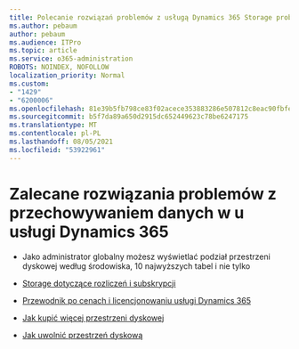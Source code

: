 ```yaml
---
title: Polecanie rozwiązań problemów z usługą Dynamics 365 Storage problemów
ms.author: pebaum
author: pebaum
ms.audience: ITPro
ms.topic: article
ms.service: o365-administration
ROBOTS: NOINDEX, NOFOLLOW
localization_priority: Normal
ms.custom:
- "1429"
- "6200006"
ms.openlocfilehash: 81e39b5fb798ce83f02acece353883286e507812c8eac90fbfe4e03316fa635e
ms.sourcegitcommit: b5f7da89a650d2915dc652449623c78be6247175
ms.translationtype: MT
ms.contentlocale: pl-PL
ms.lasthandoff: 08/05/2021
ms.locfileid: "53922961"
---
```

# <a name="recommend-solutions-for-dynamics-365-storage-issues"></a>Zalecane rozwiązania problemów z przechowywaniem danych w u usługi Dynamics 365

* Jako administrator globalny możesz wyświetlać podział przestrzeni dyskowej według środowiska, 10 najwyższych tabel i nie tylko

* [Storage dotyczące rozliczeń i subskrypcji](https://docs.microsoft.com/dynamics365/customer-engagement/admin/contact-information-microsoft-dynamics-365-online-billing-support)

* [Przewodnik po cenach i licencjonowaniu usługi Dynamics 365](https://dynamics.microsoft.com/pricing/)

* [Jak kupić więcej przestrzeni dyskowej](https://docs.microsoft.com/dynamics365/customer-engagement/admin/manage-storage#add-storage-to-dynamics-365-online)

* [Jak uwolnić przestrzeń dyskową](https://docs.microsoft.com/dynamics365/customer-engagement/admin/free-storage-space)
